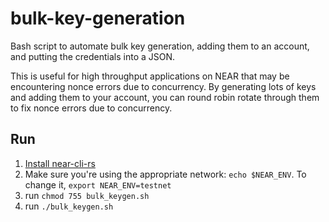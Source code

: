 # bulk-key-generation
Bash script to automate bulk key generation, adding them to an account, and putting the credentials into a JSON.

This is useful for high throughput applications on NEAR that may be encountering nonce errors due to concurrency. By generating lots of keys and adding them to your account, you can round robin rotate through them to fix nonce errors due to concurrency. 

## Run
1. [Install near-cli-rs](https://github.com/near/near-cli-rs/releases/)
2. Make sure you're using the appropriate network: `echo $NEAR_ENV`. To change it, `export NEAR_ENV=testnet`
3. run `chmod 755 bulk_keygen.sh`
4. run `./bulk_keygen.sh`
